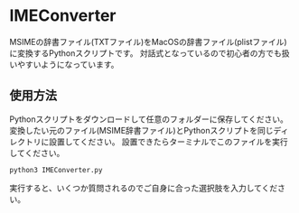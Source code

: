 # IMEConverter
MSIMEの辞書ファイル(TXTファイル)をMacOSの辞書ファイル(plistファイル)に変換するPythonスクリプトです。
対話式となっているので初心者の方でも扱いやすいようになっています。
## 使用方法
Pythonスクリプトをダウンロードして任意のフォルダーに保存してください。
変換したい元のファイル(MSIME辞書ファイル)とPythonスクリプトを同じディレクトリに設置してください。
設置できたらターミナルでこのファイルを実行してください。
```
python3 IMEConverter.py
```
実行すると、いくつか質問されるのでご自身に合った選択肢を入力してください。
